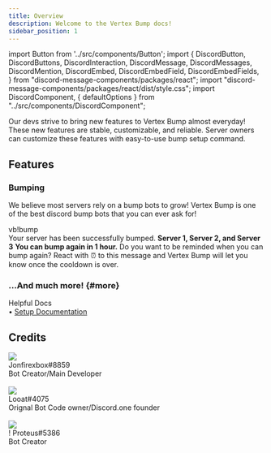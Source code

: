 ```yaml
---
title: Overview
description: Welcome to the Vertex Bump docs!
sidebar_position: 1
---
```

import Button from '../src/components/Button';
import {
  DiscordButton,
  DiscordButtons,
  DiscordInteraction,
  DiscordMessage,
  DiscordMessages,
  DiscordMention,
  DiscordEmbed,
  DiscordEmbedField,
  DiscordEmbedFields,
} from "discord-message-components/packages/react";
import "discord-message-components/packages/react/dist/style.css";
import DiscordComponent, { defaultOptions } from "../src/components/DiscordComponent";

Our devs strive to bring new features to Vertex Bump almost everyday! These new features are stable, customizable, and reliable. Server owners can customize these features with easy-to-use bump setup command.

## Features

### Bumping
We believe most servers rely on a bump bots to grow! Vertex Bump is one of the best discord bump bots that you can ever ask for!

<DiscordComponent>
    <div slot="message">
      <DiscordMessage profile="jonfirexbox" command> vb!bump</DiscordMessage>
    </div>
  <DiscordMessage profile="Vertexbump">
    <DiscordEmbed authorName="✅ Success" borderColor="#7FD858">
    Your server has been successfully bumped.
      <DiscordEmbedFields slot="fields">
        <DiscordEmbedField fieldTitle="🌟 Featured servers your server was bumped to">
          <strong>Server 1, Server 2, and Server 3</strong>
        </DiscordEmbedField>
        <DiscordEmbedField fieldTitle="🕑 Next Bump:">
          <strong>You can bump again in 1 hour.</strong>
        </DiscordEmbedField>
      <span slot="footer">Do you want to be reminded when you can bump again? React with ⏰ to this message and Vertex Bump will let you know once the cooldown is over.</span>
      </DiscordEmbedFields>
    </DiscordEmbed>
		<template reactions>
			<discord-reactions>
		  	<discord-reaction v-bind="args" />
			</discord-reactions>
		</template>
  </DiscordMessage>
</DiscordComponent>

### ...And much more! {#more}
<div className="box" style={{'margin-top': '0'}}>
  <div className="title">
    Helpful Docs
  </div>
  • <a href="/documentation/setup" className="discord-link">Setup Documentation</a>
  <br/>
</div>

## Credits

<div className="user_box">
  <img className="profile-picture-avatar" src="../img/jon.png"/>
  <div className="name">
    Jonfirexbox#8859
  </div>
  <div className="comment">
  Bot Creator/Main Developer
  </div>
</div>
<br/>
<div className="user_box">
  <img className="profile-picture-avatar" src="../img/looat.png"/>
  <div className="name">
    Looat#4075
  </div>
  <div className="comment">
  Orignal Bot Code owner/Discord.one founder
  </div>
</div>
<br/>
<div className="user_box">
  <img className="profile-picture-avatar" src="../img/proteus.png"/>
  <div className="name">
    ! Proteus#5386
  </div>
  <div className="comment">
  Bot Creator
  </div>
</div>
<br/>
